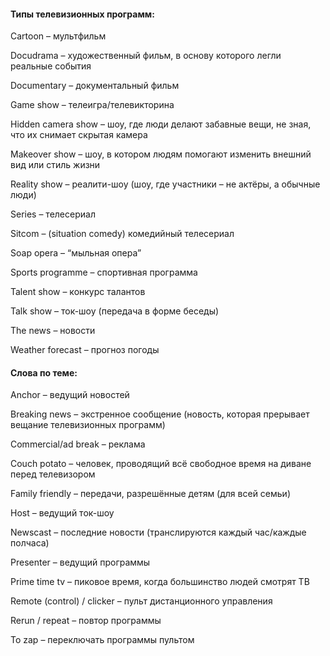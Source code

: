 #### Типы телевизионных программ:

Cartoon – мультфильм

Docudrama – художественный фильм, в основу которого легли реальные события

Documentary – документальный фильм

Game show – телеигра/телевикторина

Hidden camera show – шоу, где люди делают забавные вещи, не зная, что их снимает скрытая камера

Makeover show – шоу, в котором людям помогают изменить внешний вид или стиль жизни

Reality show – реалити-шоу (шоу, где участники – не актёры, а обычные люди)

Series – телесериал

Sitcom – (situation comedy) комедийный телесериал

Soap opera – “мыльная опера”

Sports programme – спортивная программа

Talent show – конкурс талантов

Talk show – ток-шоу (передача в форме беседы)

The news – новости

Weather forecast – прогноз погоды

#### Слова по теме:

Anchor – ведущий новостей

Breaking news – экстренное сообщение (новость, которая прерывает вещание телевизионных программ)

Commercial/ad break – реклама

Couch potato – человек, проводящий всё свободное время на диване перед телевизором

Family friendly – передачи, разрешённые детям (для всей семьи)

Host – ведущий ток-шоу

Newscast – последние новости (транслируются каждый час/каждые полчаса)

Presenter – ведущий программы

Prime time tv – пиковое время, когда большинство людей смотрят ТВ

Remote (control) / clicker – пульт дистанционного управления

Rerun / repeat – повтор программы

To zap – переключать программы пультом
